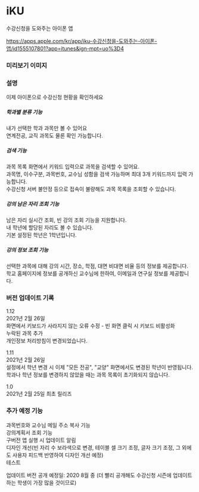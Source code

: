 # iKU
수강신청을 도와주는 아이폰 앱

https://apps.apple.com/kr/app/iku-수강신청을-도와주는-아이폰-앱/id1555107801?app=itunes&ign-mpt=uo%3D4

### 미리보기 이미지


### 설명
이제 아이폰으로 수강신청 현황을 확인하세요

##### 학과별 분류 기능  
내가 선택한 학과 과목만 볼 수 있어요  
연계전공, 교직 과목도 물론 확인 가능합니다.  

##### 검색 기능
과목 목록 화면에서 키워드 입력으로 과목을 검색할 수 있어요.  
과목명, 이수구분, 과목번호, 교수님 성함을 검색 가능하며 최대 3개 키워드까지 입력 가능합니다.  
수강신청 서버 불안정 등으로 접속이 불량해도 과목 목록을 조회할 수 있습니다.  

##### 강의 남은 자리 조회 기능
남은 자리 실시간 조회, 빈 강의 조회 기능을 지원합니다.  
내 학년에 할당된 자리도 볼 수 있습니다.  
기본 설정된 학년은 1학년입니다.  

##### 강의 정보 조회 기능
선택한 과목에 대해 강의 시간, 장소, 학점, 대면 비대면 비율 등의 정보를 제공합니다.  
학교 홈페이지에 정보를 공개하신 교수님에 한하여, 이메일과 연구실 정보를 제공합니다.  
  
### 버전 업데이트 기록
1.12  
2021년 2월 26일  
화면에서 키보드가 사라지지 않는 오류 수정 - 빈 화면 클릭 시 키보드 비활성화  
누락된 과목 추가  
개인정보 처리방침이 변경되었습니다.  

1.11  
2021년 2월 26일  
설정에서 학년 변경 시 이제 "모든 전공", "교양" 화면에서도 변경된 학년이 반영됩니다.  
학과나 학년 정보를 변경하지 않았을 때는 과목 목록이 초기화되지 않습니다.  

1.0  
2021년 2월 25일 
최초 릴리즈  
  
### 추가 예정 기능
과목번호와 교수님 메일 주소 복사 기능  
강의계획서 조회 기능  
구버전 앱 실행 시 업데이트 알림  
디자인 개선(빈 자리 수 보라색으로 변경, 테이블 셀 크기 조정, 글자 크기 조정, 그 외에도 사용자 피드백 반영하여 디자인 개선 예정)  
테스트  

업데이트 버전 공개 예정일: 2020 8월 중 (더 빨리 공개해도 수강신청 시즌에 업데이트하는 학생이 가장 많을 것이므로)
